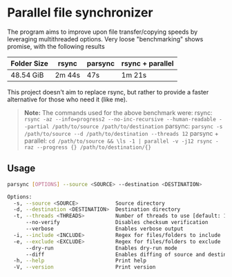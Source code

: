 # Parallel file synchronizer
The program aims to improve upon file transfer/copying speeds by leveraging multithreaded options.
Very loose "benchmarking" shows promise, with the following results

| Folder Size | rsync  | parsync | rsync + parallel |
|-------------|--------|---------|------------------|
| 48.54 GiB   | 2m 44s | 47s     | 1m 21s           |

This project doesn't aim to replace rsync, but rather to provide a faster alternative for those who need it (like me).

> **Note:**
> The commands used for the above benchmark were:
> rsync: `rsync -az --info=progress2 --no-inc-recursive --human-readable --partial /path/to/source /path/to/destination`
> parsync: `parsync -s /path/to/source --d /path/to/destination --threads 12`
> parsync + parallel: `cd /path/to/source && \ls -1 | parallel -v -j12 rsync -raz --progress {} /path/to/destination/{}`

## Usage
```bash
parsync [OPTIONS] --source <SOURCE> --destination <DESTINATION>

Options:
  -s, --source <SOURCE>            Source directory
  -d, --destination <DESTINATION>  Destination directory
  -t, --threads <THREADS>          Number of threads to use [default: 12]
      --no-verify                  Disables checksum verification
      --verbose                    Enables verbose output
  -i, --include <INCLUDE>          Regex for files/folders to include
  -e, --exclude <EXCLUDE>          Regex for files/folders to exclude
      --dry-run                    Enables dry-run mode
      --diff                       Enables diffing of source and destination directories
  -h, --help                       Print help
  -V, --version                    Print version
```
